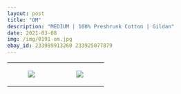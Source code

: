 ```yaml
---
layout: post
title: "OM"
description: "MEDIUM | 100% Preshrunk Cotton | Gildan"
date: 2021-03-08
img: /img/0191-om.jpg
ebay_id: 233989913260 233925077879
---
```




<table style="width:100%;"><tr><td style="vertical-align:top;">
      <figure class="tmblr-full" data-orig-height="2048" data-orig-width="1365" data-orig-src="https://concertshirts.netlify.app/shirts/0191/0191-01.jpg"><img src="https://64.media.tumblr.com/cf370bf94f5ce76709364a2f63e92999/3716171c13910da4-de/s540x810/6323faf265cdfd597f9c62177ade206099858766.jpg" data-orig-height="2048" data-orig-width="1365" data-orig-src="https://concertshirts.netlify.app/shirts/0191/0191-01.jpg"/></figure></td>
    <td style="vertical-align:top;">
      <figure class="tmblr-full" data-orig-height="2048" data-orig-width="1365" data-orig-src="https://concertshirts.netlify.app/shirts/0191/0191-02.jpg"><img src="https://64.media.tumblr.com/5c6cb58fbb3883dd1eeac7ed6c14b59a/3716171c13910da4-41/s540x810/56fa8f55bb956fc8a8a59e3390a165877a65ce7c.jpg" data-orig-height="2048" data-orig-width="1365" data-orig-src="https://concertshirts.netlify.app/shirts/0191/0191-02.jpg"/></figure></td>
  </tr></table>
